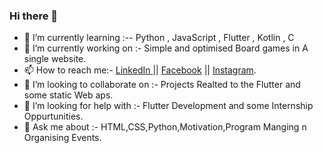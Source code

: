 ### Hi there 👋

- 🌱 I’m currently learning  :-- Python , JavaScript , Flutter , Kotlin , C  
- 🔭 I’m currently working on :- Simple and optimised Board games in A single website.</hr>
- 📫 How to reach me:-
    <a href="https://www.linkedin.com/in/vishnu-basskar-v-189553151/">LinkedIn </a> ||
    <a href="https://www.facebook.com/vanambasskar.5">Facebook</a> ||
    <a href="https://www.instagram.com/mr.vish_1999/">Instagram</a>.
- 👯 I’m looking to collaborate on :- Projects Realted to the Flutter and some static Web aps.</br>
- 🤔 I’m looking for help with :- Flutter Development and some Internship Oppurtunities.
- 💬 Ask me about :- HTML,CSS,Python,Motivation,Program Manging n Organising Events.
<!--
**Vish2476/Vish2476** is a ✨ _special_ ✨ repository because its `README.md` (this file) appears on your GitHub profile.

Here are some ideas to get you started:

- 🔭 I’m currently working on ...
- 🌱 I’m currently learning ...
- 👯 I’m looking to collaborate on ...
- 🤔 I’m looking for help with ...
- 💬 Ask me about ...
- 📫 How to reach me: ...
- 😄 Pronouns: ...
- ⚡ Fun fact: ...
-->
